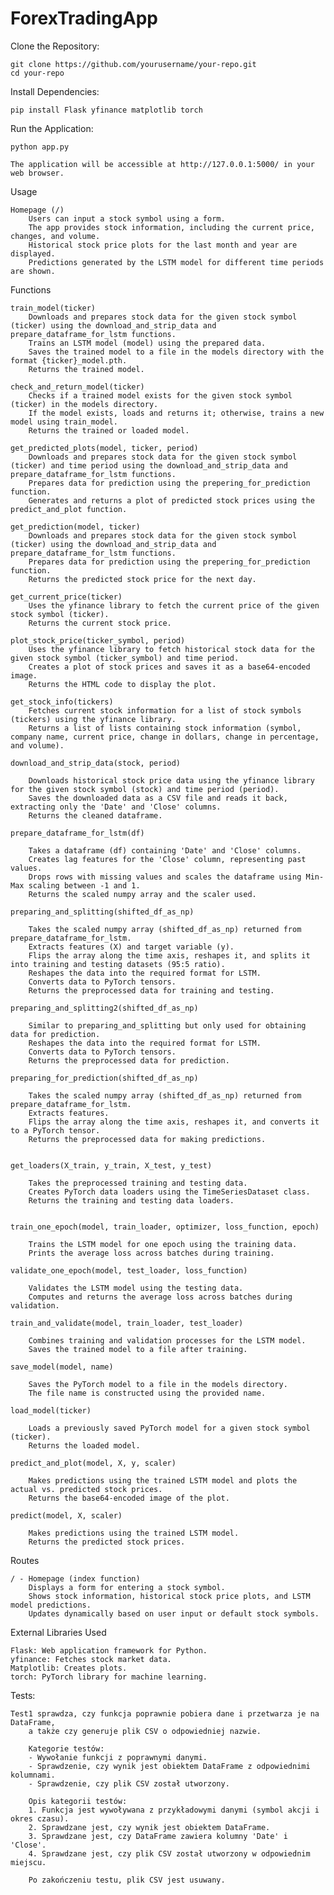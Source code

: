 # ForexTradingApp
Clone the Repository:



    git clone https://github.com/yourusername/your-repo.git
    cd your-repo

Install Dependencies:


    pip install Flask yfinance matplotlib torch

Run the Application:



    python app.py

    The application will be accessible at http://127.0.0.1:5000/ in your web browser.

Usage

    Homepage (/)
        Users can input a stock symbol using a form.
        The app provides stock information, including the current price, changes, and volume.
        Historical stock price plots for the last month and year are displayed.
        Predictions generated by the LSTM model for different time periods are shown.

Functions

    train_model(ticker)
        Downloads and prepares stock data for the given stock symbol (ticker) using the download_and_strip_data and prepare_dataframe_for_lstm functions.
        Trains an LSTM model (model) using the prepared data.
        Saves the trained model to a file in the models directory with the format {ticker}_model.pth.
        Returns the trained model.

    check_and_return_model(ticker)
        Checks if a trained model exists for the given stock symbol (ticker) in the models directory.
        If the model exists, loads and returns it; otherwise, trains a new model using train_model.
        Returns the trained or loaded model.

    get_predicted_plots(model, ticker, period)
        Downloads and prepares stock data for the given stock symbol (ticker) and time period using the download_and_strip_data and prepare_dataframe_for_lstm functions.
        Prepares data for prediction using the prepering_for_prediction function.
        Generates and returns a plot of predicted stock prices using the predict_and_plot function.

    get_prediction(model, ticker)
        Downloads and prepares stock data for the given stock symbol (ticker) using the download_and_strip_data and prepare_dataframe_for_lstm functions.
        Prepares data for prediction using the prepering_for_prediction function.
        Returns the predicted stock price for the next day.

    get_current_price(ticker)
        Uses the yfinance library to fetch the current price of the given stock symbol (ticker).
        Returns the current stock price.

    plot_stock_price(ticker_symbol, period)
        Uses the yfinance library to fetch historical stock data for the given stock symbol (ticker_symbol) and time period.
        Creates a plot of stock prices and saves it as a base64-encoded image.
        Returns the HTML code to display the plot.

    get_stock_info(tickers)
        Fetches current stock information for a list of stock symbols (tickers) using the yfinance library.
        Returns a list of lists containing stock information (symbol, company name, current price, change in dollars, change in percentage, and volume).
        
    download_and_strip_data(stock, period)

        Downloads historical stock price data using the yfinance library for the given stock symbol (stock) and time period (period).
        Saves the downloaded data as a CSV file and reads it back, extracting only the 'Date' and 'Close' columns.
        Returns the cleaned dataframe.

    prepare_dataframe_for_lstm(df)
    
        Takes a dataframe (df) containing 'Date' and 'Close' columns.
        Creates lag features for the 'Close' column, representing past values.
        Drops rows with missing values and scales the dataframe using Min-Max scaling between -1 and 1.
        Returns the scaled numpy array and the scaler used.
    
    preparing_and_splitting(shifted_df_as_np)
    
        Takes the scaled numpy array (shifted_df_as_np) returned from prepare_dataframe_for_lstm.
        Extracts features (X) and target variable (y).
        Flips the array along the time axis, reshapes it, and splits it into training and testing datasets (95:5 ratio).
        Reshapes the data into the required format for LSTM.
        Converts data to PyTorch tensors.
        Returns the preprocessed data for training and testing.
    
    preparing_and_splitting2(shifted_df_as_np)
    
        Similar to preparing_and_splitting but only used for obtaining data for prediction.
        Reshapes the data into the required format for LSTM.
        Converts data to PyTorch tensors.
        Returns the preprocessed data for prediction.
    
    preparing_for_prediction(shifted_df_as_np)
    
        Takes the scaled numpy array (shifted_df_as_np) returned from prepare_dataframe_for_lstm.
        Extracts features.
        Flips the array along the time axis, reshapes it, and converts it to a PyTorch tensor.
        Returns the preprocessed data for making predictions.
  
    
    get_loaders(X_train, y_train, X_test, y_test)
    
        Takes the preprocessed training and testing data.
        Creates PyTorch data loaders using the TimeSeriesDataset class.
        Returns the training and testing data loaders.
    
    
    train_one_epoch(model, train_loader, optimizer, loss_function, epoch)
    
        Trains the LSTM model for one epoch using the training data.
        Prints the average loss across batches during training.
    
    validate_one_epoch(model, test_loader, loss_function)
    
        Validates the LSTM model using the testing data.
        Computes and returns the average loss across batches during validation.
    
    train_and_validate(model, train_loader, test_loader)
    
        Combines training and validation processes for the LSTM model.
        Saves the trained model to a file after training.
    
    save_model(model, name)
    
        Saves the PyTorch model to a file in the models directory.
        The file name is constructed using the provided name.
    
    load_model(ticker)
    
        Loads a previously saved PyTorch model for a given stock symbol (ticker).
        Returns the loaded model.
    
    predict_and_plot(model, X, y, scaler)
    
        Makes predictions using the trained LSTM model and plots the actual vs. predicted stock prices.
        Returns the base64-encoded image of the plot.
    
    predict(model, X, scaler)
    
        Makes predictions using the trained LSTM model.
        Returns the predicted stock prices.

Routes

    / - Homepage (index function)
        Displays a form for entering a stock symbol.
        Shows stock information, historical stock price plots, and LSTM model predictions.
        Updates dynamically based on user input or default stock symbols.

External Libraries Used

    Flask: Web application framework for Python.
    yfinance: Fetches stock market data.
    Matplotlib: Creates plots.
    torch: PyTorch library for machine learning.


Tests:

    Test1 sprawdza, czy funkcja poprawnie pobiera dane i przetwarza je na DataFrame, 
        a także czy generuje plik CSV o odpowiedniej nazwie.

        Kategorie testów:
        - Wywołanie funkcji z poprawnymi danymi.
        - Sprawdzenie, czy wynik jest obiektem DataFrame z odpowiednimi kolumnami.
        - Sprawdzenie, czy plik CSV został utworzony.

        Opis kategorii testów:
        1. Funkcja jest wywoływana z przykładowymi danymi (symbol akcji i okres czasu).
        2. Sprawdzane jest, czy wynik jest obiektem DataFrame.
        3. Sprawdzane jest, czy DataFrame zawiera kolumny 'Date' i 'Close'.
        4. Sprawdzane jest, czy plik CSV został utworzony w odpowiednim miejscu.

        Po zakończeniu testu, plik CSV jest usuwany.
